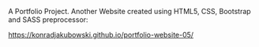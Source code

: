 A Portfolio Project. Another Website created using HTML5, CSS, Bootstrap and SASS preprocessor:

https://konradjakubowski.github.io/portfolio-website-05/